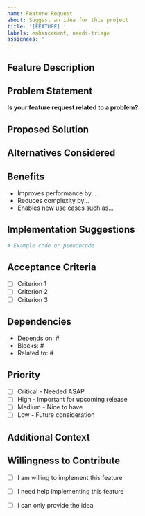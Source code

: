 ```yaml
---
name: Feature Request
about: Suggest an idea for this project
title: '[FEATURE] '
labels: enhancement, needs-triage
assignees: ''
---
```


## Feature Description

<!-- A clear and concise description of the feature you'd like to see -->

## Problem Statement

<!-- What problem does this feature solve? -->

**Is your feature request related to a problem?**
<!-- e.g., "I'm always frustrated when..." -->

## Proposed Solution

<!-- Describe the solution you'd like -->

## Alternatives Considered

<!-- Describe alternatives you've considered -->

## Benefits

<!-- What are the benefits of this feature? -->

- Improves performance by...
- Reduces complexity by...
- Enables new use cases such as...

## Implementation Suggestions

<!-- Optional: How do you think this could be implemented? -->

```python
# Example code or pseudocode
```

## Acceptance Criteria

<!-- What needs to be true for this feature to be considered complete? -->

- [ ] Criterion 1
- [ ] Criterion 2
- [ ] Criterion 3

## Dependencies

<!-- Does this feature depend on any other features or changes? -->

- Depends on: #
- Blocks: #
- Related to: #

## Priority

- [ ] Critical - Needed ASAP
- [ ] High - Important for upcoming release
- [ ] Medium - Nice to have
- [ ] Low - Future consideration

## Additional Context

<!-- Add any other context, mockups, or screenshots about the feature request -->

## Willingness to Contribute

- [ ] I am willing to implement this feature
- [ ] I need help implementing this feature
- [ ] I can only provide the idea

